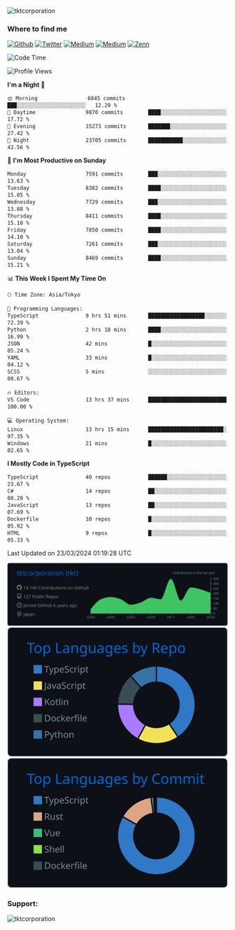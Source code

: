 <p align="left"> <img src="https://komarev.com/ghpvc/?username=tktcorporation&label=Profile%20views&color=0e75b6&style=flat" alt="tktcorporation" /> </p>

<h3>Where to find me</h3>
<p>
<a href="https://github.com/tktcorporation" target="_blank"><img alt="Github" src="https://img.shields.io/badge/GitHub-%2312100E.svg?&style=for-the-badge&logo=Github&logoColor=white" /></a>
<a href="https://twitter.com/tktcorporation" target="_blank"><img alt="Twitter" src="https://img.shields.io/badge/twitter-%231DA1F2.svg?&style=for-the-badge&logo=twitter&logoColor=white" /></a>
<a href="https://www.linkedin.com/in/tktcorporation" target="_blank"><img alt="Medium" src="https://img.shields.io/badge/linkdin-0a66c2.svg?&style=for-the-badge&logo=linkedin&logoColor=white" /></a>
<a href="https://qiita.com/tktcorporation" target="_blank"><img alt="Medium" src="https://img.shields.io/badge/qiita-55C500.svg?&style=for-the-badge&logo=qiita&logoColor=white" /></a>
<a href="https://zenn.dev/tktcorporation" target="_blank"><img alt="Zenn" src="https://img.shields.io/badge/Zenn-3EA8FF.svg?&style=for-the-badge&logo=Zenn&logoColor=white" /></a>
</p>
  
<!--START_SECTION:waka-->
![Code Time](http://img.shields.io/badge/Code%20Time-1%2C453%20hrs%2015%20mins-blue)

![Profile Views](http://img.shields.io/badge/Profile%20Views-6-blue)

**I'm a Night 🦉** 

```text
🌞 Morning                6845 commits        ███░░░░░░░░░░░░░░░░░░░░░░   12.29 % 
🌆 Daytime                9870 commits        ████░░░░░░░░░░░░░░░░░░░░░   17.72 % 
🌃 Evening                15273 commits       ███████░░░░░░░░░░░░░░░░░░   27.42 % 
🌙 Night                  23705 commits       ███████████░░░░░░░░░░░░░░   42.56 % 
```
📅 **I'm Most Productive on Sunday** 

```text
Monday                   7591 commits        ███░░░░░░░░░░░░░░░░░░░░░░   13.63 % 
Tuesday                  8382 commits        ████░░░░░░░░░░░░░░░░░░░░░   15.05 % 
Wednesday                7729 commits        ███░░░░░░░░░░░░░░░░░░░░░░   13.88 % 
Thursday                 8411 commits        ████░░░░░░░░░░░░░░░░░░░░░   15.10 % 
Friday                   7850 commits        ████░░░░░░░░░░░░░░░░░░░░░   14.10 % 
Saturday                 7261 commits        ███░░░░░░░░░░░░░░░░░░░░░░   13.04 % 
Sunday                   8469 commits        ████░░░░░░░░░░░░░░░░░░░░░   15.21 % 
```


📊 **This Week I Spent My Time On** 

```text
🕑︎ Time Zone: Asia/Tokyo

💬 Programming Languages: 
TypeScript               9 hrs 51 mins       ██████████████████░░░░░░░   72.39 % 
Python                   2 hrs 18 mins       ████░░░░░░░░░░░░░░░░░░░░░   16.99 % 
JSON                     42 mins             █░░░░░░░░░░░░░░░░░░░░░░░░   05.24 % 
YAML                     33 mins             █░░░░░░░░░░░░░░░░░░░░░░░░   04.12 % 
SCSS                     5 mins              ░░░░░░░░░░░░░░░░░░░░░░░░░   00.67 % 

🔥 Editors: 
VS Code                  13 hrs 37 mins      █████████████████████████   100.00 % 

💻 Operating System: 
Linux                    13 hrs 15 mins      ████████████████████████░   97.35 % 
Windows                  21 mins             █░░░░░░░░░░░░░░░░░░░░░░░░   02.65 % 
```

**I Mostly Code in TypeScript** 

```text
TypeScript               40 repos            ██████░░░░░░░░░░░░░░░░░░░   23.67 % 
C#                       14 repos            ██░░░░░░░░░░░░░░░░░░░░░░░   08.28 % 
JavaScript               13 repos            ██░░░░░░░░░░░░░░░░░░░░░░░   07.69 % 
Dockerfile               10 repos            █░░░░░░░░░░░░░░░░░░░░░░░░   05.92 % 
HTML                     9 repos             █░░░░░░░░░░░░░░░░░░░░░░░░   05.33 % 
```




 Last Updated on 23/03/2024 01:19:28 UTC
<!--END_SECTION:waka-->

[![](https://raw.githubusercontent.com/tktcorporation/tktcorporation/master/profile-summary-card-output/github_dark/0-profile-details.svg)](https://github.com/vn7n24fzkq/github-profile-summary-cards)
[![](https://raw.githubusercontent.com/tktcorporation/tktcorporation/master/profile-summary-card-output/github_dark/1-repos-per-language.svg)](https://github.com/vn7n24fzkq/github-profile-summary-cards) [![](https://raw.githubusercontent.com/tktcorporation/tktcorporation/master/profile-summary-card-output/github_dark/2-most-commit-language.svg)](https://github.com/vn7n24fzkq/github-profile-summary-cards)

<h3 align="left">Support:</h3>
<p><a href="https://www.buymeacoffee.com/tktcorporation"> <img align="left" src="https://cdn.buymeacoffee.com/buttons/v2/default-yellow.png" height="50" width="210" alt="tktcorporation" /></a></p><br><br>
